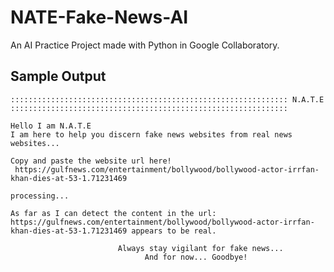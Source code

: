 # NATE-Fake-News-AI
An AI Practice Project made with Python in Google Collaboratory.

## Sample Output

    :::::::::::::::::::::::::::::::::::::::::::::::::::::::::::::: N.A.T.E ::::::::::::::::::::::::::::::::::::::::::::::::::::::::::::::

    Hello I am N.A.T.E
    I am here to help you discern fake news websites from real news websites...

    Copy and paste the website url here!
     https://gulfnews.com/entertainment/bollywood/bollywood-actor-irrfan-khan-dies-at-53-1.71231469

    processing...

    As far as I can detect the content in the url: 
    https://gulfnews.com/entertainment/bollywood/bollywood-actor-irrfan-khan-dies-at-53-1.71231469 appears to be real.

                            Always stay vigilant for fake news...
                                  And for now... Goodbye!


